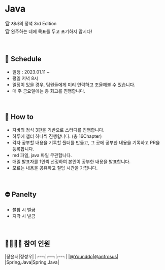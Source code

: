 # Java
🏆 자바의 정석 3rd Edition  
🏆 완주하는 데에 목표를 두고 포기하지 맙시다!

<br>

## 📆 Schedule
* 일정 : 2023.01.11 ~ 
* 평일 저녁 8시
* 일정이 있을 경우, 팀원들에게 미리 연락하고 조율해볼 수 있습니다.
* 매 주 금요일에는 총 회고를 진행합니다.

<br>

## 📃 How to 
* 자바의 정석 3판을 기반으로 스터디를 진행합니다.
* 하루에 챕터 하나씩 진행합니다. (총 16Chapter)
* 각자 공부할 내용을 기록할 폴더를 만들고, 그 곳에 공부한 내용을 기록하고 PR을 등록합니다.
* md 파일, java 파일 무관합니다.
* 매일 발표자를 1인씩 선정하여 본인이 공부한 내용을 발표합니다. 
* 모르는 내용을 공유하고 질답 시간을 가집니다.

<br>

## ⛔ Panelty
* 불참 시 벌금
* 지각 시 벌금

<br>

## 👨‍👩‍👧‍👧 참여 인원

|장윤서|정성우|
|:---:|:---:|:---:|
|[@Younddo](https://github.com/Younddo)|[@anfrosus](https://github.com/anfrosus)|
|Spring,Java|Spring,Java|
